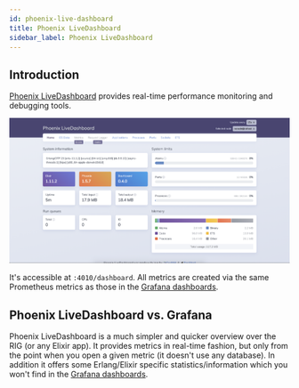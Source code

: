 ```yaml
---
id: phoenix-live-dashboard
title: Phoenix LiveDashboard
sidebar_label: Phoenix LiveDashboard
---
```


## Introduction

[Phoenix LiveDashboard](https://github.com/phoenixframework/phoenix_live_dashboard) provides real-time performance monitoring and debugging tools.

![phoenix-live-dashboard](assets/phoenix-live-dashboard.png)

It's accessible at `:4010/dashboard`. All metrics are created via the same Prometheus metrics as those in the [Grafana dashboards](prometheus-metrics.md#grafana_dashboards).

## Phoenix LiveDashboard vs. Grafana

Phoenix LiveDashboard is a much simpler and quicker overview over the RIG (or any Elixir app). It provides metrics in real-time fashion, but only from the point when you open a given metric (it doesn't use any database). In addition it offers some Erlang/Elixir specific statistics/information which you won't find in the [Grafana dashboards](prometheus-metrics.md#Grafana_Dashboards).
